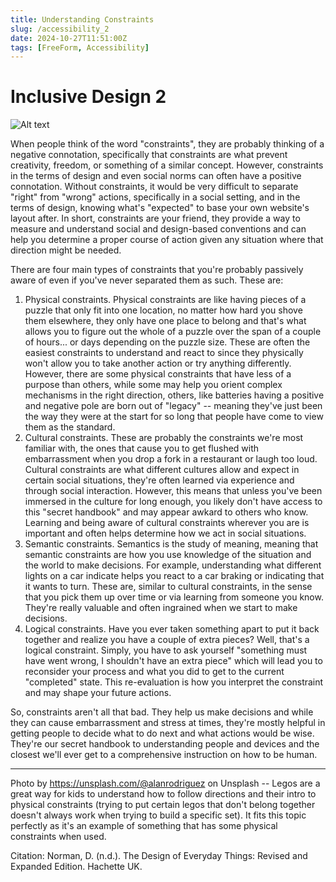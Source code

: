 ```yaml
---
title: Understanding Constraints
slug: /accessibility_2
date: 2024-10-27T11:51:00Z
tags: [FreeForm, Accessibility]
---
```


# Inclusive Design 2

![Alt text](https://images.unsplash.com/photo-1623990671460-d26255572eec?q=80&w=2070&auto=format&fit=crop&ixlib=rb-4.0.3&ixid=M3wxMjA3fDB8MHxwaG90by1wYWdlfHx8fGVufDB8fHx8fA%3D%3D "a pile of legos")

When people think of the word "constraints", they are probably thinking of a negative connotation, specifically that constraints are what prevent creativity, freedom, or something of a similar concept. However, constraints in the terms of design and even social norms can often have a positive connotation. Without constraints, it would be very difficult to separate "right" from "wrong" actions, specifically in a social setting, and in the terms of design, knowing what's "expected" to base your own website's layout after. In short, constraints are your friend, they provide a way to measure and understand social and design-based conventions and can help you determine a proper course of action given any situation where that direction might be needed. 

There are four main types of constraints that you're probably passively aware of even if you've never separated them as such. These are: 
1. Physical constraints. Physical constraints are like having pieces of a puzzle that only fit into one location, no matter how hard you shove them elsewhere, they only have one place to belong and that's what allows you to  figure out the whole of a puzzle over the span of a couple of hours... or days depending on the puzzle size. These are often the easiest constraints to understand and react to since they physically won't allow you to take another action or try anything differently. However, there are some physical constraints that have less of a purpose than others, while some may help you orient complex mechanisms in the right direction, others, like batteries having a positive and negative pole are born out of "legacy" -- meaning they've just been the way they were at the start for so long that people have come to view them as the standard.
2. Cultural constraints. These are probably the constraints we're most familiar with, the ones that cause you to get flushed with embarrassment when you drop a fork in a restaurant or laugh too loud. Cultural constraints are what different cultures allow and expect in certain social situations, they're often learned via experience and through social interaction. However, this means that unless you've been immersed in the culture for long enough, you likely don't have access to this "secret handbook" and may appear awkard to others who know. Learning and being aware of cultural constraints wherever you are is important and often helps determine how we act in social situations.
3. Semantic constraints. Semantics is the study of meaning, meaning that semantic constraints are how you use knowledge of the situation and the world to make decisions. For example, understanding what different lights on a car indicate helps you react to a car braking or indicating that it wants to turn. These are, similar to cultural constraints, in the sense that you pick them up over time or via learning from someone you know. They're really valuable and often  ingrained when we start to make decisions. 
4. Logical constraints. Have you ever taken something apart to put it back together and realize you have a couple of extra pieces? Well, that's a logical constraint. Simply, you have to ask yourself "something must have went wrong, I shouldn't have an extra piece" which will lead you to reconsider your process and what you did to get to the current "completed" state. This re-evaluation is how you interpret the constraint and may shape your future actions.

So, constraints aren't all that bad. They help us make decisions and while they can cause embarrassment and stress at times, they're mostly helpful in getting people to decide what to do next and what actions would be wise. They're our secret handbook to understanding people and devices and the closest we'll ever get to a comprehensive instruction on how to be human. 

---

Photo by https://unsplash.com/@alanrodriguez on Unsplash -- Legos are a great way for kids to understand how to follow directions and their intro to physical constraints (trying to put certain legos that don't belong together doesn't always work when trying to build a specific set). It fits this topic perfectly as it's an example of something that has some physical constraints when used. 

Citation: Norman, D. (n.d.). The Design of Everyday Things: Revised and Expanded Edition. Hachette UK.